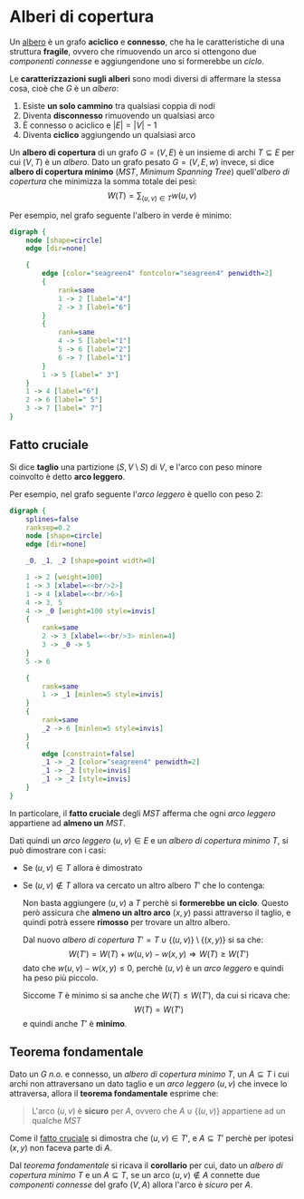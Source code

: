 # Alberi di copertura

Un [albero](../../../ct0371-2/02/README.md) è un grafo **aciclico** e **connesso**, che ha le caratteristiche di una struttura **fragile**, ovvero che rimuovendo un arco si ottengono due _componenti connesse_ e aggiungendone uno si formerebbe un _ciclo_.

Le **caratterizzazioni sugli alberi** sono modi diversi di affermare la stessa cosa, cioè che $G$ è un _albero_:
1. Esiste **un solo cammino** tra qualsiasi coppia di nodi
2. Diventa **disconnesso** rimuovendo un qualsiasi arco
3. È connesso o aciclico e $|E| = |V| - 1$
4. Diventa **ciclico** aggiungendo un qualsiasi arco

Un **albero di copertura** di un grafo $G = (V, E)$ è un insieme di archi $T \subseteq E$ per cui $(V, T)$ è un _albero_.
Dato un grafo pesato $G = (V, E, w)$ invece, si dice **albero di copertura minimo** (_MST_, _Minimum Spanning Tree_) quell'_albero di copertura_ che minimizza la somma totale dei pesi:
$$
W(T) = \sum_{(u, v) \in T} w(u, v)
$$

Per esempio, nel grafo seguente l'albero in verde è minimo:
```dot process
digraph {
	node [shape=circle]
	edge [dir=none]

	{
		edge [color="seagreen4" fontcolor="seagreen4" penwidth=2]
		{
			rank=same
			1 -> 2 [label="4"]
			2 -> 3 [label="6"]
		}
		{
			rank=same
			4 -> 5 [label="1"]
			5 -> 6 [label="2"]
			6 -> 7 [label="1"]
		}
		1 -> 5 [label=" 3"]
	}
	1 -> 4 [label="6"]
	2 -> 6 [label=" 5"]
	3 -> 7 [label=" 7"]
}
```

## Fatto cruciale

Si dice **taglio** una partizione $(S, V \setminus S)$ di $V$, e l'arco con peso minore coinvolto è detto **arco leggero**.

Per esempio, nel grafo seguente l'_arco leggero_ è quello con peso $2$:
```dot process
digraph {
	splines=false
	ranksep=0.2
	node [shape=circle]
	edge [dir=none]

	_0, _1, _2 [shape=point width=0]

	1 -> 2 [weight=100]
	1 -> 3 [xlabel=<<br/>2>]
	1 -> 4 [xlabel=<<br/>6>]
	4 -> 3, 5
	4 -> _0 [weight=100 style=invis]
	{
		rank=same
		2 -> 3 [xlabel=<<br/>3> minlen=4]
		3 -> _0 -> 5
	}
	5 -> 6

	{
		rank=same
		1 -> _1 [minlen=5 style=invis]
	}
	{
		rank=same
		_2 -> 6 [minlen=5 style=invis]
	}
	{
		edge [constraint=false]
		_1 -> _2 [color="seagreen4" penwidth=2]
		_1 -> _2 [style=invis]
		_1 -> _2 [style=invis]
	}
}
```

In particolare, il **fatto cruciale** degli _MST_ afferma che ogni _arco leggero_ appartiene ad **almeno un** _MST_.

Dati quindi un _arco leggero_ $(u, v) \in E$ e un _albero di copertura minimo_ $T$, si può dimostrare con i casi:
- Se $(u, v) \in T$ allora è dimostrato
- Se $(u, v) \not\in T$ allora va cercato un altro albero $T'$ che lo contenga:

	Non basta aggiungere $(u, v)$ a $T$ perchè si **formerebbe un ciclo**.
	Questo però assicura che **almeno un altro arco** $(x, y)$ passi attraverso il taglio, e quindi potrà essere **rimosso** per trovare un altro albero.

	Dal nuovo _albero di copertura_ $T' = T \cup \{(u, v)\} \setminus \{(x, y)\}$ si sa che:
	$$
	W(T') = W(T) + w(u, v) - w(x, y) \Rightarrow W(T) \geq W(T')
	$$
	dato che $w(u, v) - w(x, y) \leq 0$, perchè $(u, v)$ è un _arco leggero_ e quindi ha peso più piccolo.

	Siccome $T$ è minimo si sa anche che $W(T) \leq W(T')$, da cui si ricava che:
	$$
	W(T) = W(T')
	$$
	e quindi anche $T'$ è **minimo**.

## Teorema fondamentale

Dato un $G$ _n.o._ e connesso, un _albero di copertura minimo_ $T$, un $A \subseteq T$ i cui archi non attraversano un dato taglio e un _arco leggero_ $(u, v)$ che invece lo attraversa, allora il **teorema fondamentale** esprime che:
> L'arco $(u, v)$ è **sicuro** per $A$, ovvero che $A \cup \{(u, v)\}$ appartiene ad un qualche _MST_

Come il [fatto cruciale](#fatto-cruciale) si dimostra che $(u, v) \in T'$, e $A \subseteq T'$ perchè per ipotesi $(x, y)$ non faceva parte di $A$.

Dal _teorema fondamentale_ si ricava il **corollario** per cui, dato un _albero di copertura minimo_ $T$ e un $A \subseteq T$, se un arco $(u, v) \not\in A$ connette due _componenti connesse_ del grafo $(V, A)$ allora l'arco è _sicuro_ per $A$.
